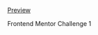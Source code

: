 <a href="https://qr-code-component-main-attempt2.vercel.app">Preview</a>

Frontend Mentor Challenge 1
